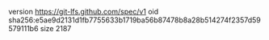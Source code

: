 version https://git-lfs.github.com/spec/v1
oid sha256:e5ae9d2131d1fb7755633b1719ba56b87478b8a28b514274f2357d59579111b6
size 2187
